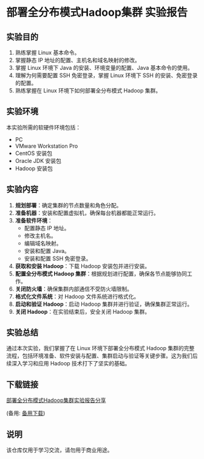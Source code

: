 # 部署全分布模式Hadoop集群 实验报告

## 实验目的
1. 熟练掌握 Linux 基本命令。
2. 掌握静态 IP 地址的配置、主机名和域名映射的修改。
3. 掌握 Linux 环境下 Java 的安装、环境变量的配置、Java 基本命令的使用。
4. 理解为何需要配置 SSH 免密登录，掌握 Linux 环境下 SSH 的安装、免密登录的配置。
5. 熟练掌握在 Linux 环境下如何部署全分布模式 Hadoop 集群。

## 实验环境
本实验所需的软硬件环境包括：
- PC
- VMware Workstation Pro
- CentOS 安装包
- Oracle JDK 安装包
- Hadoop 安装包

## 实验内容
1. **规划部署**：确定集群的节点数量和角色分配。
2. **准备机器**：安装和配置虚拟机，确保每台机器都能正常运行。
3. **准备软件环境**：
   - 配置静态 IP 地址。
   - 修改主机名。
   - 编辑域名映射。
   - 安装和配置 Java。
   - 安装和配置 SSH 免密登录。
4. **获取和安装 Hadoop**：下载 Hadoop 安装包并进行安装。
5. **配置全分布模式 Hadoop 集群**：根据规划进行配置，确保各节点能够协同工作。
6. **关闭防火墙**：确保集群内部通信不受防火墙限制。
7. **格式化文件系统**：对 Hadoop 文件系统进行格式化。
8. **启动和验证 Hadoop**：启动 Hadoop 集群并进行验证，确保集群正常运行。
9. **关闭 Hadoop**：在实验结束后，安全关闭 Hadoop 集群。

## 实验总结
通过本次实验，我们掌握了在 Linux 环境下部署全分布模式 Hadoop 集群的完整流程，包括环境准备、软件安装与配置、集群启动与验证等关键步骤。这为我们后续深入学习和应用 Hadoop 技术打下了坚实的基础。

## 下载链接
[部署全分布模式Hadoop集群实验报告分享](https://pan.quark.cn/s/a01acfa480fa) 

(备用: [备用下载](https://pan.baidu.com/s/15tt9e1zrMnEFLR1IwTXd5Q?pwd=1234))

## 说明

该仓库仅用于学习交流，请勿用于商业用途。
